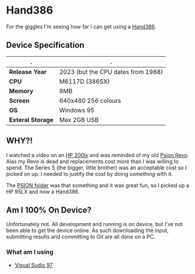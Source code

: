 # Hand386

For the giggles I'm seeing how far I can get using a [Hand386](https://www.aliexpress.com/item/1005005542582463.html). 

## Device Specification

|.|.|
|-|-|
|**Release Year**|2023 (but the CPU dates from 1988)| 
|**CPU**|M6117D (386SX) |
|**Memory**|8MB|
|**Screen**|640x480 256 colours|
|**OS**|Windows 95|
|**Exteral Storage**|Max 2GB USB|

## WHY?!

I watched a video on an [HP 200lx](https://en.wikipedia.org/wiki/HP_200LX) and was reminded of my old [Psion Revo](https://en.wikipedia.org/wiki/Psion_Revo). Alas my Revo is dead and replacements cost more than I was willing to spend. The Series 5 (the bigger, little brother) was an acceptable cost so I picked on up. I needed to justify the cost by doing *something* with it.

The [PSION folder](https://github.com/mlk/aoc/tree/main/PSION) was that something and it was great fun, so I picked up a HP 95LX and now a Hand386.

## Am I 100% On Device?

Unfortunately not. All development and running is on device, but I've not been able to get the device online. 
As such downloading the input, submitting results and committing to Git are all done on a PC. 

### What am I using

* [Visual Sudio 97](https://winworldpc.com/product/microsoft-visual-stu/97-5x)
